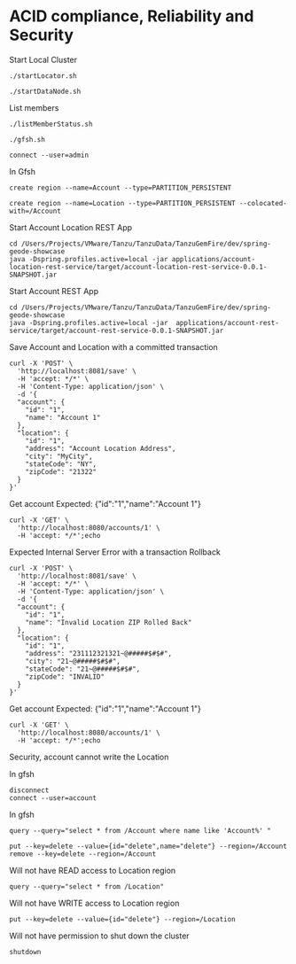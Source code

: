 # ACID compliance, Reliability and Security


Start Local Cluster

```shell
./startLocator.sh
```

```shell
./startDataNode.sh
```

List members

```shell
./listMemberStatus.sh 
```

```shell
./gfsh.sh
```

```shell
connect --user=admin
```


In Gfsh

```shell
create region --name=Account --type=PARTITION_PERSISTENT
```

```shell
create region --name=Location --type=PARTITION_PERSISTENT --colocated-with=/Account
```

Start Account Location REST App

```shell
cd /Users/Projects/VMware/Tanzu/TanzuData/TanzuGemFire/dev/spring-geode-showcase
java -Dspring.profiles.active=local -jar applications/account-location-rest-service/target/account-location-rest-service-0.0.1-SNAPSHOT.jar
```

Start Account REST App

```shell
cd /Users/Projects/VMware/Tanzu/TanzuData/TanzuGemFire/dev/spring-geode-showcase
java -Dspring.profiles.active=local -jar  applications/account-rest-service/target/account-rest-service-0.0.1-SNAPSHOT.jar
```

Save Account and Location with a committed transaction
```shell
curl -X 'POST' \
  'http://localhost:8081/save' \
  -H 'accept: */*' \
  -H 'Content-Type: application/json' \
  -d '{
  "account": {
    "id": "1",
    "name": "Account 1"
  },
  "location": {
    "id": "1",
    "address": "Account Location Address",
    "city": "MyCity",
    "stateCode": "NY",
    "zipCode": "21322"
  }
}'
```

Get account Expected: {"id":"1","name":"Account 1"}

```shell
curl -X 'GET' \
  'http://localhost:8080/accounts/1' \
  -H 'accept: */*';echo
```



Expected Internal Server Error with a transaction Rollback

```shell
curl -X 'POST' \
  'http://localhost:8081/save' \
  -H 'accept: */*' \
  -H 'Content-Type: application/json' \
  -d '{
  "account": {
    "id": "1",
    "name": "Invalid Location ZIP Rolled Back"
  },
  "location": {
    "id": "1",
    "address": "231112321321~@#####$#$#",
    "city": "21~@#####$#$#",
    "stateCode": "21~@#####$#$#",
    "zipCode": "INVALID"
  }
}'
```

Get account Expected: {"id":"1","name":"Account 1"}

```shell
curl -X 'GET' \
  'http://localhost:8080/accounts/1' \
  -H 'accept: */*';echo
```

Security, account cannot write the Location

In gfsh

```shell
disconnect
connect --user=account
```

In gfsh

```shell
query --query="select * from /Account where name like 'Account%' "

put --key=delete --value={id="delete",name="delete"} --region=/Account
remove --key=delete --region=/Account
```

Will not have READ access to Location region
```shell
query --query="select * from /Location"

```

Will not have WRITE access to Location region
```shell
put --key=delete --value={id="delete"} --region=/Location
```
Will not have permission to shut down the cluster

```shell
shutdown
```